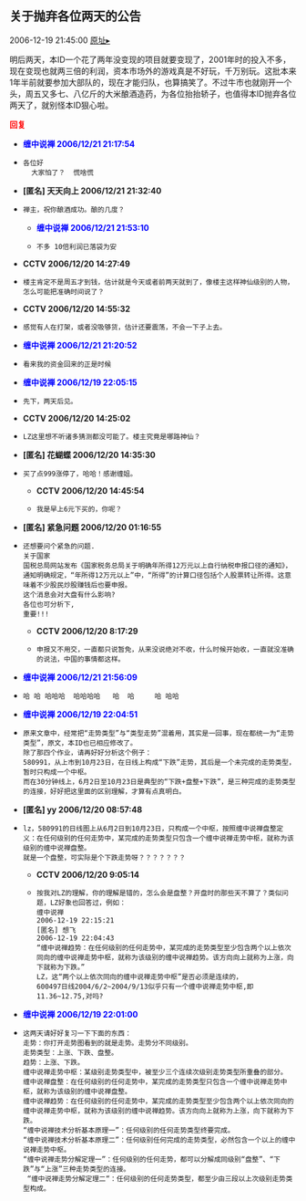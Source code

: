 ## 关于抛弃各位两天的公告
2006-12-19 21:45:00
[原址▸](http://www.fxgan.com/chan_time/2006_07_12/402.htm)



 明后两天，本ID一个花了两年没变现的项目就要变现了，2001年时的投入不多，现在变现也就两三倍的利润，资本市场外的游戏真是不好玩，千万别玩。这批本来1年半前就要参加大部队的，现在才能归队，也算搞笑了。不过牛市也就刚开一个头，周五又多七、八亿斤的大米酿酒造药，为各位抬抬轿子，也值得本ID抛弃各位两天了，就别怪本ID狠心啦。





<font color='red'>**回复**</font>


- **<font color='blue'>缠中说禅 2006/12/21 21:17:54</font>**
- ```
  各位好
    大家怕了？  慌啥慌 
  ```
- **[匿名] 天天向上  2006/12/21 21:32:40**
- ```
  禅主，祝你酿酒成功。酿的几度？ 
  ```
   - **<font color='blue'>缠中说禅 2006/12/21 21:53:10</font>**
   - ```
     不多 10倍利润已落袋为安
     ```
- **CCTV 2006/12/20 14:27:49**
- ```
  楼主肯定不是周五才到钱，估计就是今天或者前两天就到了，像楼主这样神仙级别的人物，怎么可能把准确时间说了？
  ```
- **CCTV 2006/12/20 14:55:32**
- ```
  感觉有人在打架，或者没吸够货，估计还要震荡，不会一下子上去。
  ```
- **<font color='blue'>缠中说禅 2006/12/21 21:20:52</font>**
- ```
  看来我的资金回来的正是时候
  ```
- **<font color='blue'>缠中说禅 2006/12/19 22:05:15</font>**
- ```
  先下，两天后见。
  ```
- **CCTV 2006/12/20 14:25:02**
- ```
  LZ这里想不听诸多猜测都没可能了。楼主究竟是哪路神仙？
  ```
- **[匿名] 花蝴蝶  2006/12/20 14:35:30**
- ```
  买了点999涨停了，哈哈！感谢缠姐。 
  ```
   - **CCTV 2006/12/20 14:45:54**
   - ```
     我是早上6元下买的，你呢？
     ```
- **[匿名] 紧急问题  2006/12/20 01:16:55**
- ```
  还想要问个紧急的问题.
  关于国家
  国税总局网站发布《国家税务总局关于明确年所得12万元以上自行纳税申报口径的通知》，通知明确规定，“年所得12万元以上”中，“所得”的计算口径包括个人股票转让所得。这意味着不少股民炒股赚钱后也要申报。
  这个消息会对大盘有什么影响?
  各位也可分析下,
  重要!!! 
  ```
   - **CCTV 2006/12/20 8:17:29**
   - ```
     申报又不用交，一直都只说暂免，从来没说绝对不收，什么时候开始收，一直就没准确的说法，中国的事情都这样。
     ```
- **<font color='blue'>缠中说禅 2006/12/21 21:56:09</font>**
- ```
  哈 哈 哈哈哈  哈哈哈哈   哈  哈     哈 哈哈
  ```
- **<font color='blue'>缠中说禅 2006/12/19 22:04:51</font>**
- ```
  原来文章中，经常把“走势类型”与“类型走势”混着用，其实是一回事，现在都统一为“走势类型”，原文，本ID也已相应修改了。
  除了那四个作业，请再好好分析这个例子：
  580991，从上市到10月23日，在日线上构成“下跌”走势，其后是一个未完成的走势类型，暂时只构成一个中枢。
  而在30分钟线上，6月2日至10月23日是典型的“下跌+盘整+下跌”，是三种完成的走势类型的连接，好好把这里面的区别理解，才算有点真明白。
  ```
- **[匿名] yy  2006/12/20 08:57:48**
- ```
  lz，580991的日线图上从6月2日到10月23日，只构成一个中枢，按照缠中说禅盘整定义：在任何级别的任何走势中，某完成的走势类型只包含一个缠中说禅走势中枢，就称为该级别的缠中说禅盘整。
  就是一个盘整，可实际是个下跌走势呀？？？？？？？
  ```
   - **CCTV 2006/12/20 9:05:14**
   - ```
     按我对LZ的理解，你的理解是错的，怎么会是盘整？开盘时的那些天不算了？类似问题，LZ好象也回答过，例如：
     缠中说禅 
     2006-12-19 22:15:21 
     [匿名] 想飞 
     2006-12-19 22:04:43 
     “缠中说禅趋势：在任何级别的任何走势中，某完成的走势类型至少包含两个以上依次同向的缠中说禅走势中枢，就称为该级别的缠中说禅趋势。该方向向上就称为上涨，向下就称为下跌。”
     LZ，这“两个以上依次同向的缠中说禅走势中枢”是否必须是连续的，
     600497日线2004/6/2~2004/9/13似乎只有一个缠中说禅走势中枢,即11.36~12.75,对吗? 
     ```
- **<font color='blue'>缠中说禅 2006/12/19 22:01:00</font>**
- ```
  这两天请好好复习一下下面的东西：
  走势：你打开走势图看到的就是走势。走势分不同级别。
  走势类型：上涨、下跌、盘整。
  趋势：上涨、下跌。
  缠中说禅走势中枢：某级别走势类型中，被至少三个连续次级别走势类型所重叠的部分。
  缠中说禅盘整：在任何级别的任何走势中，某完成的走势类型只包含一个缠中说禅走势中枢，就称为该级别的缠中说禅盘整。
  缠中说禅趋势：在任何级别的任何走势中，某完成的走势类型至少包含两个以上依次同向的缠中说禅走势中枢，就称为该级别的缠中说禅趋势。该方向向上就称为上涨，向下就称为下跌。
  “缠中说禅技术分析基本原理一”：任何级别的任何走势类型终要完成。
  “缠中说禅技术分析基本原理二”：任何级别任何完成的走势类型，必然包含一个以上的缠中说禅走势中枢。
  “缠中说禅走势分解定理一”：任何级别的任何走势，都可以分解成同级别“盘整”、“下跌”与“上涨”三种走势类型的连接。
   “缠中说禅走势分解定理二“：任何级别的任何走势类型，都至少由三段以上次级别走势类型构成。
  ```
